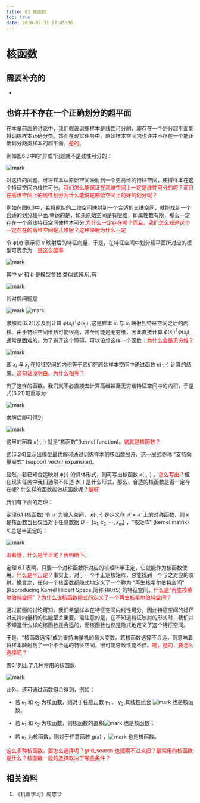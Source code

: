 ```yaml
---
title: 03 核函数
toc: true
date: 2018-07-31 17:45:06
---
```

# 核函数

## 需要补充的

-


## 也许并不存在一个正确划分的超平面

在本章前面的讨论中，我们假设训练样本是线性可分的，即存在一个划分超平面能将训练样本正确分类。然而在现实任务中，原始样本空间内也许并不存在一个能正确划分两类样本的超平面。<span style="color:red;">是的。</span>

例如图6.3中的“异或”问题就不是线性可分的：

![mark](http://pacdb2bfr.bkt.clouddn.com/blog/image/180627/FGa4JJDlEk.png?imageslim)

对这样的间题，可将样本从原始空间映射到一个更高维的特征空间，使得样本在这个特征空间内线性可分。<span style="color:red;">我们怎么能保证在高维空间上一定是线性可分的呢？而且在高维空间上的线性划分为什么能说是原始空间上的好的划分呢？</span>

例如在图6.3中，若将原始的二维空间映射到一个合适的三维空间，就能找到一个合适的划分超平面.幸运的是，如果原始空间是有限维，即属性数有限，那么一定存在一个高维特征空间使样本可分.<span style="color:red;">为什么一定存在呢？而且，我们怎么知道这个一定存在的高维空间是几维呢？这种映射为什么一定</span>

令 $\phi (x)$ 表示将 $x$ 映射后的特征向量，于是，在特征空间中划分超平面所对应的模型可表示为：<span style="color:red;">是这么回事</span>

![mark](http://pacdb2bfr.bkt.clouddn.com/blog/image/180627/ddfIGaBj5l.png?imageslim)

其中 $w$ 和 $b$ 是模型参数.类似式(6.6),有

![mark](http://pacdb2bfr.bkt.clouddn.com/blog/image/180627/9hCgGJjeL6.png?imageslim)

其对偶问题是

![mark](http://pacdb2bfr.bkt.clouddn.com/blog/image/180627/1KkJHK1hHB.png?imageslim)
![mark](http://pacdb2bfr.bkt.clouddn.com/blog/image/180627/LFK3bDIED6.png?imageslim)

求解式(6.21)涉及到计算 $\phi(x_i)^T\phi(x_j)$ ,这是样本 $x_i$ 与 $x_j$ 映射到特征空间之后的内积。由于特征空间维数可能很高，甚至可能是无穷维，因此直接计算 $\phi(x_i)^T\phi(x_j)$ 通常是困难的。为了避开这个障碍，可以设想这样一个函数：<span style="color:red;">为什么会是无穷维？</span>

![mark](http://pacdb2bfr.bkt.clouddn.com/blog/image/180627/dJbb46bfEj.png?imageslim)


即  $x_i$ 与 $x_j$ 在特征空间的内积等于它们在原始样本空间中通过函数 $\kappa(\cdot,\cdot)$ 计算的结果。<span style="color:red;">这句话没明白。为什么相等？</span>

有了这样的函数，我们就不必直接去计算高维甚至无穷维特征空间中的内积，于是式(6.21)可重写为

![mark](http://pacdb2bfr.bkt.clouddn.com/blog/image/180627/1ccJDcjjD9.png?imageslim)

求解后即可得到

![mark](http://pacdb2bfr.bkt.clouddn.com/blog/image/180627/KfEA42LB4K.png?imageslim)

这里的函数 $\kappa(\cdot,\cdot)$ 就是“核函数”(kernel function)。<span style="color:red;">这就是核函数？</span>

式(6.24)显示出模型最优解可通过训练样本的核函数展开，这一展式亦称 “支持向量展式” (support vector expansion)。

显然，若已知合适映射 $\phi(\cdot)$ 的具体形式，则可写出核函数 $\kappa(\cdot,\cdot)$ 。<span style="color:red;">怎么写出？</span>但在现实任务中我们通常不知道 $\phi(\cdot)$ 是什么形式，那么，合适的核函数是否一定存在呢? 什么样的函数能做核函数呢？<span style="color:red;">是呀</span>

我们有下面的定理：

定理6.1 (核函数) 令 $\mathcal{X}$ 为输入空间， $\kappa(\cdot,\cdot)$ 是定义在 $\mathcal{X}\times \mathcal{X}$ 上的对称函数，则 $\kappa$ 是核函数当且仅当对于任意数据 $D =\{x_1,x_2,\cdots,x_m\}$ ，“核矩阵” (kernel matrix) $K$ 总是半正定的：

![mark](http://pacdb2bfr.bkt.clouddn.com/blog/image/180627/fdjFACcghg.png?imageslim)

<span style="color:red;">没看懂，什么是半正定？再明确下。</span>

定理 6.1 表明，只要一个对称函数所对应的核矩阵半正定，它就能作为核函数使用。<span style="color:red;">什么是半正定？</span>事实上，对于一个半正定核矩阵，总能找到一个与之对应的映射。换言之，任何一个核函数都隐式地定义了一个称为 “再生核希尔伯特空间” (Reproducing Kernel Hilbert Space,简称 RKHS) 的特征空间。<span style="color:red;">什么是“再生核希尔伯特空间” ？为什么说核函数隐式的定义了一个再生核希尔伯特空间？</span>

通过前面的讨论可知，我们希望样本在特征空间内线性可分，因此特征空间的好坏对支持向量机的性能至关重要。需注意的是，在不知道特征映射的形式时，我们并不知道什么样的核函数是合适的，而核函数也仅是隐式地定义了这个特征空间。

于是，“核函数选择”成为支持向量机的最大变数。若核函数选择不合适，则意味着将样本映射到了一个不合适的特征空间，很可能导致性能不佳。<span style="color:red;">嗯，是的，要怎么选择呢？</span>

表6.1列出了几种常用的核函数.

![mark](http://pacdb2bfr.bkt.clouddn.com/blog/image/180627/g30aAkaHJF.png?imageslim)


此外，还可通过函数组合得到，例如：

- 若 $\kappa_1$ 和 $\kappa_2$ 为核函数，则对于任意正数 $\gamma_1$ 、 $\gamma_2$,其线性组合
![mark](http://pacdb2bfr.bkt.clouddn.com/blog/image/180627/JheEFLHFih.png?imageslim)
也是核函数。

- 若 $\kappa_1$ 和 $\kappa_2$ 为核函数，则核函数的直积![mark](http://pacdb2bfr.bkt.clouddn.com/blog/image/180627/3IAkB8CEKi.png?imageslim)
也是核函数；

- 若 $\kappa_1$ 为核函数，则对于任意函数 $g(x)$ ，![mark](http://pacdb2bfr.bkt.clouddn.com/blog/image/180627/b9HGheeji6.png?imageslim)
也是核函数。


<span style="color:red;">这么多种核函数，要怎么选择呢？grid_search 也搜索不过来把？最常用的核函数是什么？核函数一般的选择取决于哪些条件？</span>


## 相关资料

1. 《机器学习》周志华
